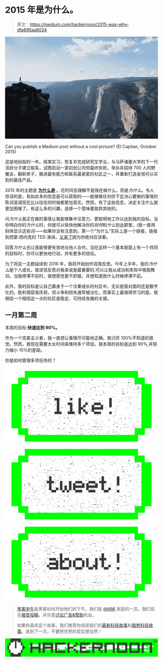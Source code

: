 # 2015 年是为什么。

> 原文：<https://medium.com/hackernoon/2015-was-why-dfa695aa6024>

![](img/073734db53bbcd875b42c9265864deec.png)

Can you publish a Medium post without a cool picture? (El Capitan, October 2015)

这是地狱般的一年。结束实习，恢复并完成研究生学业，与马萨诸塞大学的下一代活跃分子建立联系，试图启动一家初创公司但最终失败，举办并招待 700 人的野餐会，翻新房子，搬进最有能力和联系最紧密的社区之一，并重新打造金钱可以买到的最佳产品。

2015 年的主题是 [**为什么是**](https://www.ted.com/talks/simon_sinek_how_great_leaders_inspire_action?language=en) 。花时间去理解不是我在做什么，而是*为什么*。令人惊讶的是，有如此多的信息是可以获取的——能够做任何你下定决心要做的事情的陈词滥调现在比以往任何时候都更加真实。然而，有了这些信息，决定关注什么就更加困难了。有这么多的兴趣，选择一个意味着放弃其他的。

问*为什么*我正在做的事情让我能够集中注意力，更聪明地工作以达到我的目标。当你明白你的*为什么*时，你就可以愉快地解决你的*如何*和*什么*到达那里。(我一直用斜体显示这些词——如果你没有注意到，第一个“为什么”实际上是一个链接，链接到西蒙·西内克的 TED 演讲。[又来了](https://www.ted.com/talks/simon_sinek_how_great_leaders_inspire_action?language=en)因为你绝对应该看。

回答*为什么*也让我能够更有效地与他人合作。当在这样一个基本层面上有一个共同的目标时，你可以更快地行动，并有更多的信任。

为了将这一主题延续到 2016 年，我将开始创作双周反思。今年上半年，我的*为什么*是个人成长。我坚信反思对我来说是最重要的,可以让我从成功和失败中吸取教训。当我停滞不前时，我想感觉更不舒服，并想知道我什么时候停滞不前。

此外，我的目标是让自己置身于一个注重成长的社区中，无论是面对面的还是数字化的。胜利很容易庆祝，但斗争和损失通常被淡化，而事实上最值得学习的是。我相信一个相信这一点的社区是稳定、可持续发展的关键。

## 一月第二周

本周的目标:**快速达到 90%。**

作为一个完美主义者，我一直想让事情尽可能地正确。我讨厌 100%不知道的感觉。然而，我现在需要太长时间来维持多个项目。我本周的目标是达到 90%,并努力缩小 10%的差距。

你是如何管理多项任务的？

[![](img/50ef4044ecd4e250b5d50f368b775d38.png)](http://bit.ly/HackernoonFB)[![](img/979d9a46439d5aebbdcdca574e21dc81.png)](https://goo.gl/k7XYbx)[![](img/2930ba6bd2c12218fdbbf7e02c8746ff.png)](https://goo.gl/4ofytp)

> [黑客中午](http://bit.ly/Hackernoon)是黑客如何开始他们的下午。我们是 [@AMI](http://bit.ly/atAMIatAMI) 家庭的一员。我们现在[接受投稿](http://bit.ly/hackernoonsubmission)，并乐意[讨论广告&赞助](mailto:partners@amipublications.com)机会。
> 
> 如果你喜欢这个故事，我们推荐你阅读我们的[最新科技故事](http://bit.ly/hackernoonlatestt)和[趋势科技故事](https://hackernoon.com/trending)。直到下一次，不要把世界的现实想当然！

[![](img/be0ca55ba73a573dce11effb2ee80d56.png)](https://goo.gl/Ahtev1)